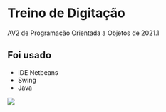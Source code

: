 # Treino de Digitação

AV2 de Programação Orientada a Objetos de 2021.1

## Foi usado

- IDE Netbeans
- Swing
- Java

![](./img)